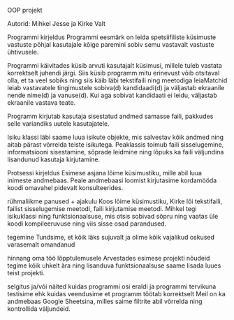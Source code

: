 OOP projekt

Autorid: Mihkel Jesse ja Kirke Valt

Programmi kirjeldus
Programmi eesmärk on leida spetsiifiliste küsimuste vastuste põhjal kasutajale kõige paremini sobiv semu vastavalt vastuste ühtivusele.

Programmi käivitades küsib arvuti kasutajalt küsimusi, millele tuleb vastata korrektselt juhendi järgi. Siis küsib programm mitu erinevust võib otsitaval olla, et ta veel sobiks ning siis käib läbi tekstifaili  ning meetodiga leiaMatchid leiab vastavatele tingimustele sobiva(d) kandidaadi(d) ja väljastab ekraanile nende nime(d) ja vanuse(d). Kui aga sobivat kandidaati ei leidu, väljastab ekraanile vastava teate.

Programm kirjutab kasutaja sisestatud andmed samasse faili, pakkudes selle variandiks uutele kasutajatele.

Isiku klassi läbi saame luua isikute objekte, mis salvestav kõik andmed ning aitab pärast võrrelda teiste isikutega.
Peaklassis toimub faili sisselugemine, informatsiooni sisestamine, sõprade leidmine ning lõpuks ka faili väljundina lisandunud kasutaja kirjutamine.

Protsessi kirjeldus
Esimese asjana lõime küsimustiku, mille abil luua inimeste andmebaas. Peale andmebaasi loomist kirjutasime kordamööda koodi omavahel pidevalt konsulteerides.

rühmaliikme panused + ajakulu
Koos lõime küsimustiku,
Kirke lõi tekstifaili, failist sisselugemise meetodi, faili kirjutamise meetodi.
Mihkel tegi isikuklassi ning funktsionaalsuse, mis otsis sobivad sõpru ning vaatas üle koodi kompileeruvuse ning viis sisse osad parandused.

tegemine
Tundsime, et kõik läks sujuvalt ja olime kõik vajalikud oskused varasemalt omandanud

 hinnang oma töö lõpptulemusele 
Arvestades esimese projekti nõudeid tegime kõik uhkelt ära ning lisanduva funktsionaalsuse saame lisada luues teist projekti.

selgitus ja/või näited kuidas programmi osi eraldi ja programmi tervikuna testisime ehk kuidas veendusime et programm töötab korrektselt
Meil on ka andmebaas Google Sheetsina, milles saime filtrite abil võrrelda ning kontrollida väljundeid.
